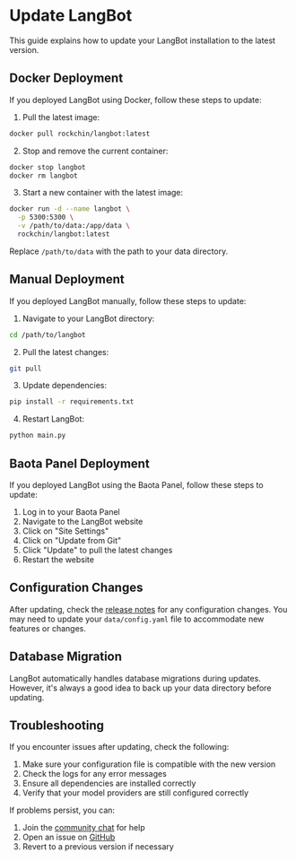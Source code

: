 # Update LangBot

This guide explains how to update your LangBot installation to the latest version.

## Docker Deployment

If you deployed LangBot using Docker, follow these steps to update:

1. Pull the latest image:

```bash
docker pull rockchin/langbot:latest
```

2. Stop and remove the current container:

```bash
docker stop langbot
docker rm langbot
```

3. Start a new container with the latest image:

```bash
docker run -d --name langbot \
  -p 5300:5300 \
  -v /path/to/data:/app/data \
  rockchin/langbot:latest
```

Replace `/path/to/data` with the path to your data directory.

## Manual Deployment

If you deployed LangBot manually, follow these steps to update:

1. Navigate to your LangBot directory:

```bash
cd /path/to/langbot
```

2. Pull the latest changes:

```bash
git pull
```

3. Update dependencies:

```bash
pip install -r requirements.txt
```

4. Restart LangBot:

```bash
python main.py
```

## Baota Panel Deployment

If you deployed LangBot using the Baota Panel, follow these steps to update:

1. Log in to your Baota Panel
2. Navigate to the LangBot website
3. Click on "Site Settings"
4. Click on "Update from Git"
5. Click "Update" to pull the latest changes
6. Restart the website

## Configuration Changes

After updating, check the [release notes](https://github.com/RockChinQ/LangBot/releases) for any configuration changes. You may need to update your `data/config.yaml` file to accommodate new features or changes.

## Database Migration

LangBot automatically handles database migrations during updates. However, it's always a good idea to back up your data directory before updating.

## Troubleshooting

If you encounter issues after updating, check the following:

1. Make sure your configuration file is compatible with the new version
2. Check the logs for any error messages
3. Ensure all dependencies are installed correctly
4. Verify that your model providers are still configured correctly

If problems persist, you can:

1. Join the [community chat](https://qm.qq.com/q/Nnz7Vbj8OU) for help
2. Open an issue on [GitHub](https://github.com/RockChinQ/LangBot/issues)
3. Revert to a previous version if necessary
